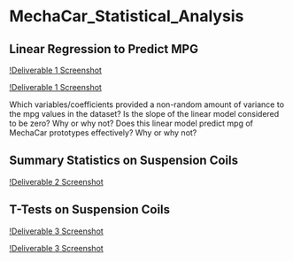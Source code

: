 # MechaCar_Statistical_Analysis

## Linear Regression to Predict MPG
[!Deliverable 1 Screenshot](Screenshots/Deliverable_1.1.png)

[!Deliverable 1 Screenshot](Screenshots/Deliverable_1.2.png)

Which variables/coefficients provided a non-random amount of variance to the mpg values in the dataset?
Is the slope of the linear model considered to be zero? Why or why not?
Does this linear model predict mpg of MechaCar prototypes effectively? Why or why not?

## Summary Statistics on Suspension Coils
[!Deliverable 2 Screenshot](Screenshots/Deliverable_2.1.png)


## T-Tests on Suspension Coils
[!Deliverable 3 Screenshot](Screenshots/Deliverable_3.1.png)


[!Deliverable 3 Screenshot](Screenshots/Deliverable_3.2.png)
